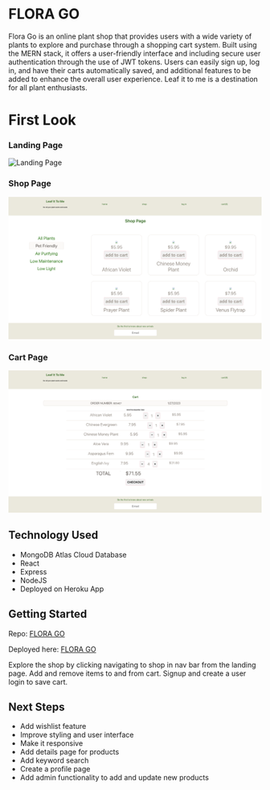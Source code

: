 # FLORA GO

Flora Go is an online plant shop that provides users with a wide variety of plants to explore and purchase through a shopping cart system. Built using the MERN stack, it offers a user-friendly interface and including secure user authentication through the use of JWT tokens. Users can easily sign up, log in, and have their carts automatically saved, and additional features to be added to enhance the overall user experience. Leaf it to me is a destination for all plant enthusiasts. 

# First Look 

### Landing Page
![Landing Page](screenshots/landing-page.png) 

### Shop Page
![Shop Page](screenshots/shop-page.png)

### Cart Page
![Cart Page](screenshots/cart-page.png)

## Technology Used
- MongoDB Atlas Cloud Database
- React
- Express
- NodeJS
- Deployed on Heroku App

## Getting Started

Repo: [FLORA GO](https://github.com/bholeneha/florago)

Deployed here: [FLORA GO](https://leafittome.herokuapp.com/)


Explore the shop by clicking navigating to shop in nav bar from the landing page. Add and remove items to and from cart. Signup and create a user login to save cart.

## Next Steps 
- Add wishlist feature
- Improve styling and user interface
- Make it responsive
- Add details page for products
- Add keyword search
- Create a profile page
- Add admin functionality to add and update new products